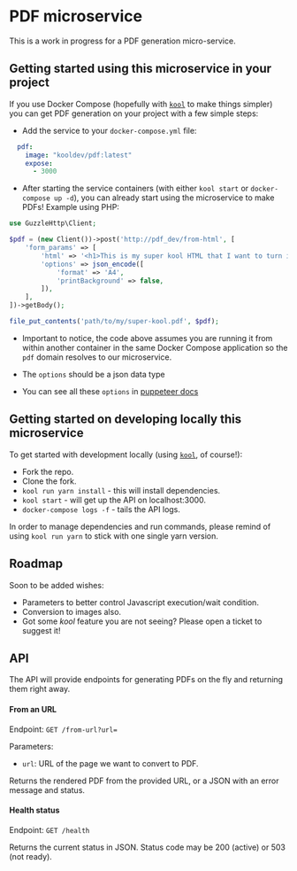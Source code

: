 # PDF microservice

This is a work in progress for a PDF generation micro-service.

## Getting started using this microservice in your project

If you use Docker Compose (hopefully with [`kool`](https://github.com/kool-dev/kool) to make things simpler) you can get PDF generation on your project with a few simple steps:

- Add the service to your `docker-compose.yml` file:

```yml
  pdf:
    image: "kooldev/pdf:latest"
    expose:
      - 3000
```

- After starting the service containers (with either `kool start` or `docker-compose up -d`), you can already start using the microservice to make PDFs! Example using PHP:

```php
use GuzzleHttp\Client;

$pdf = (new Client())->post('http://pdf_dev/from-html', [
    'form_params' => [
        'html' => '<h1>This is my super kool HTML that I want to turn into an awesome PDF file!</h1> <p> This is a very silly example, but you get the idea of how powerful this is <b>:)</b> </p>',
        'options' => json_encode([
            'format' => 'A4',
            'printBackground' => false,
        ]),
    ],
])->getBody();

file_put_contents('path/to/my/super-kool.pdf', $pdf);
```

* Important to notice, the code above assumes you are running it from within another container in the same Docker Compose application so the `pdf` domain resolves to our microservice.

* The `options` should be a json data type

* You can see all these `options` in [puppeteer docs](https://github.com/puppeteer/puppeteer/blob/main/docs/api.md#pagepdfoptions)

## Getting started on developing locally this microservice

To get started with development locally (using [`kool`](https://github.com/kool-dev/kool), of course!):

- Fork the repo.
- Clone the fork.
- `kool run yarn install` - this will install dependencies.
- `kool start` - will get up the API on localhost:3000.
- `docker-compose logs -f` - tails the API logs.

In order to manage dependencies and run commands, please remind of using `kool run yarn` to stick with one single yarn version.

## Roadmap

Soon to be added wishes:

- Parameters to better control Javascript execution/wait condition.
- Conversion to images also.
- Got some _kool_ feature you are not seeing? Please open a ticket to suggest it!

## API

The API will provide endpoints for generating PDFs on the fly and returning them right away.

#### From an URL

Endpoint: `GET /from-url?url=`

Parameters:
 - `url`: URL of the page we want to convert to PDF.

Returns the rendered PDF from the provided URL, or a JSON with an error message and status.

#### Health status

Endpoint: `GET /health`

Returns the current status in JSON. Status code may be 200 (active) or 503 (not ready).
